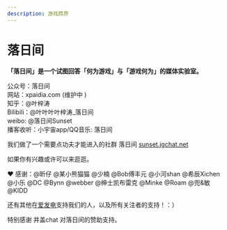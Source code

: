 ```yaml
---
description: 游戏跨界
---
```


# 落日间

**「落日间」是一个试图回答「何为游戏」与「游戏何为」的媒体实验室。**

公众号：落日间  
网站：xpaidia.com \(维护中  \)  
知乎：@叶梓涛   
Bilibili：@叶叶叶叶梓涛\_落日间   
weibo: @落日间Sunset   
播客收听：小宇宙app/QQ音乐: 落日间

我们做了一个需要点功夫才能进入的社群 落日间 [sunset.jgchat.net](sunset.jgchat.net) 

如果你有兴趣或许可以来逛逛。

❤ 感谢：@昕仔 @某小熊猫猫 @少楠 @Bob傅丰元 @小河shan @希辰Xichen @小乐 @DC @Bynn @webber @绅士凯布雷克 @Minke @Roam @兜&敏 @KIDD 

还有其他在[爱发电](https://afdian.net/@sunset_studio)支持我们的人，以及所有关注者的支持！：）

特别感谢 井盖chat 对落日间的赞助支持。

